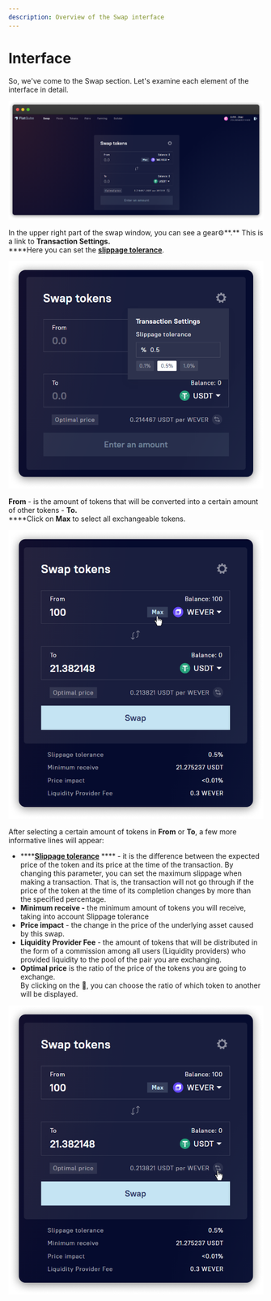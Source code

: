 ```yaml
---
description: Overview of the Swap interface
---
```


# Interface

So, we've come to the Swap section. Let's examine each element of the interface in detail.

![](../../.gitbook/assets/Interface.png)

In the upper right part of the swap window, you can see a gear⚙️\*\*.\*\* This is a link to **Transaction Settings.**\
\*\*\*\*Here you can set the [**slippage tolerance**](how-to/configure-slippage-tolerance.md).

![](../../.gitbook/assets/Gear.png)

**From** - is the amount of tokens that will be converted into a certain amount of other tokens - **To.**\
\*\*\*\*Click on **Max** to select all exchangeable tokens.

![](<../../.gitbook/assets/image (32) (8).png>)

After selecting a certain amount of tokens in **From** or **To**, a few more informative lines will appear:

* \*\*\*\*[**Slippage tolerance**](how-to/configure-slippage-tolerance.md) \*\*\*\* - it is the difference between the expected price of the token and its price at the time of the transaction. By changing this parameter, you can set the maximum slippage when making a transaction. That is, the transaction will not go through if the price of the token at the time of its completion changes by more than the specified percentage.
* **Minimum receive -** the minimum amount of tokens you will receive, taking into account Slippage tolerance
* **Price impact** - the change in the price of the underlying asset caused by this swap.
* **Liquidity Provider Fee** - the amount of tokens that will be distributed in the form of a commission among all users (Liquidity providers) who provided liquidity to the pool of the pair you are exchanging.
* **Optimal price** is the ratio of the price of the tokens you are going to exchange.\
  By clicking on the 🔁, you can choose the ratio of which token to another will be displayed.

![](<../../.gitbook/assets/image (67).png>)
